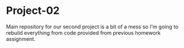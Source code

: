 # Project-02
Main repository for our second project is a bit of a mess so I'm going to rebuild everything from code provided from previous homework assignment.
